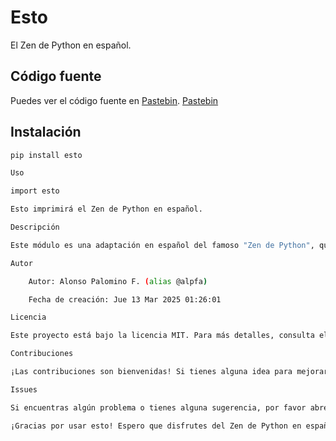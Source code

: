 # Esto

El Zen de Python en español.

## Código fuente
Puedes ver el código fuente en [Pastebin](https://pastebin.com/mRFcjsxc).
<a href="https://pastebin.com/tu_enlace_aqui" target="_blank">Pastebin</a>
## Instalación

```bash
pip install esto

Uso

import esto

Esto imprimirá el Zen de Python en español.

Descripción

Este módulo es una adaptación en español del famoso "Zen de Python", que originalmente fue escrito por Tim Peters. Utiliza un cifrado ROT13 para ocultar el texto y luego lo decodifica al importar el módulo.

Autor

    Autor: Alonso Palomino F. (alias @alpfa)

    Fecha de creación: Jue 13 Mar 2025 01:26:01

Licencia

Este proyecto está bajo la licencia MIT. Para más detalles, consulta el archivo LICENSE.

Contribuciones

¡Las contribuciones son bienvenidas! Si tienes alguna idea para mejorar este proyecto, no dudes en hacer un fork y enviar un pull request.

Issues

Si encuentras algún problema o tienes alguna sugerencia, por favor abre un issue.

¡Gracias por usar esto! Espero que disfrutes del Zen de Python en español.
